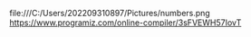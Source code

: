file:///C:/Users/202209310897/Pictures/numbers.png
https://www.programiz.com/online-compiler/3sFVEWH57IovT
